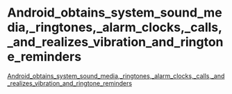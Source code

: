 # Android_obtains_system_sound_media,_ringtones,_alarm_clocks,_calls,_and_realizes_vibration_and_ringtone_reminders
[Android_obtains_system_sound_media,_ringtones,_alarm_clocks,_calls,_and_realizes_vibration_and_ringtone_reminders](https://aiwithcloud.com/2022/09/14/android_obtains_system_sound_media_ringtones_alarm_clocks_calls_and_realizes_vibration_and_ringtone_reminders/)